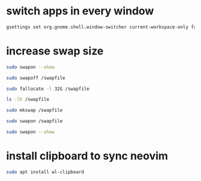 # switch apps in every window
```bash
gsettings set org.gnome.shell.window-switcher current-workspace-only false
```
# increase swap size
```bash
sudo swapon --show
```
```bash
sudo swapoff /swapfile
```
```bash
sudo fallocate -l 32G /swapfile
```
```bash
ls -lh /swapfile
```
```bash
sudo mkswap /swapfile
```
```bash
sudo swapon /swapfile
```
```bash
sudo swapon --show
```
# install clipboard to sync neovim
```bash
sudo apt install wl-clipboard
```
